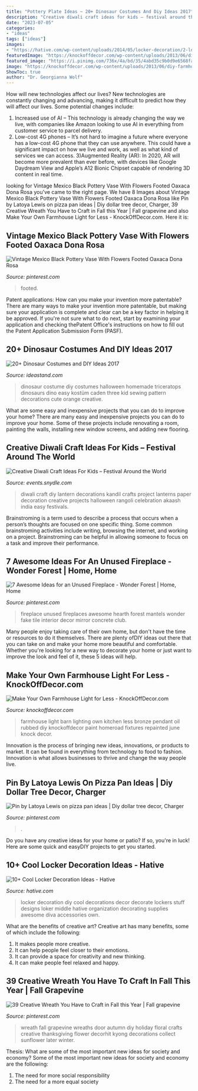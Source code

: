 ```yaml
---
title: "Pottery Plate Ideas ~ 20+ Dinosaur Costumes And Diy Ideas 2017"
description: "Creative diwali craft ideas for kids – festival around the world"
date: "2023-07-05"
categories:
- "ideas"
tags: ["ideas"]
images:
- "https://hative.com/wp-content/uploads/2014/05/locker-decoration/2-locker-decor-for-girl.jpg"
featuredImage: "https://knockoffdecor.com/wp-content/uploads/2013/06/diy-farmhouse-light1.jpg"
featured_image: "https://i.pinimg.com/736x/4a/bd/35/4abd35c9b0d9e6568fa14f3ed2ccf11b.jpg"
image: "https://knockoffdecor.com/wp-content/uploads/2013/06/diy-farmhouse-light1.jpg"
ShowToc: true
author: "Dr. Georgianna Wolf"
---
```



How will new technologies affect our lives?
New technologies are constantly changing and advancing, making it difficult to predict how they will affect our lives. Some potential changes include: 
1) Increased use of AI – This technology is already changing the way we live, with companies like Amazon looking to use AI in everything from customer service to parcel delivery. 
2) Low-cost 4G phones – It’s not hard to imagine a future where everyone has a low-cost 4G phone that they can use anywhere. This could have a significant impact on how we live and work, as well as what kind of services we can access. 
3)Augmented Reality (AR): In 2020, AR will become more prevalent than ever before, with devices like Google Daydream View and Apple’s A12 Bionic Chipset capable of rendering 3D content in real time.

	

		
looking for Vintage Mexico Black Pottery Vase With Flowers Footed Oaxaca Dona Rosa you've came to the right page. We have 8 Images about Vintage Mexico Black Pottery Vase With Flowers Footed Oaxaca Dona Rosa like Pin by Latoya Lewis on pizza pan ideas | Diy dollar tree decor, Charger, 39 Creative Wreath You Have to Craft in Fall this Year | Fall grapevine and also Make Your Own Farmhouse Light for Less - KnockOffDecor.com. Here it is:
		
    
## Vintage Mexico Black Pottery Vase With Flowers Footed Oaxaca Dona Rosa

<img loading=lazy src="https://i.pinimg.com/736x/c2/fe/3d/c2fe3d09612d971a5d38f3aca47bc46f--pottery-vase-oaxaca.jpg" onerror="this.onerror=null;this.src='https://tse1.mm.bing.net/th?id=OIP.cS0MRdPedJy54Lmw_zKJ9AHaJ4&amp;pid=15.1';" alt="Vintage Mexico Black Pottery Vase With Flowers Footed Oaxaca Dona Rosa">

_Source: pinterest.com_

>footed. 

	

Patent applications: How can you make your invention more patentable?
There are many ways to make your invention more patentable, but making sure your application is complete and clear can be a key factor in helping it be approved. If you're not sure what to do next, start by examining your application and checking thePatent Office's instructions on how to fill out the Patent Application Submission Form (PASF).

    
## 20+ Dinosaur Costumes And DIY Ideas 2017

<img loading=lazy src="https://ideastand.com/wp-content/uploads/2017/09/dinosaur-costume-diy/7-dinosaur-costume-diy-ideas-tutorials.jpg" onerror="this.onerror=null;this.src='https://tse4.mm.bing.net/th?id=OIP.78xMMOOR7oeVhC7pjPeSBgHaLv&amp;pid=15.1';" alt="20+ Dinosaur Costumes and DIY Ideas 2017">

_Source: ideastand.com_

>dinosaur costume diy costumes halloween homemade triceratops dinosaurs dino easy kostüm caden three kid sewing pattern decorations cute orange creative. 

	

What are some easy and inexpensive projects that you can do to improve your home?
There are many easy and inexpensive projects you can do to improve your home. Some of these projects include renovating a room, painting the walls, installing new window screens, and adding new flooring.

    
## Creative Diwali Craft Ideas For Kids – Festival Around The World

<img loading=lazy src="https://events.snydle.com/files/2017/05/Creative-Diwali-Craft-Ideas-25.jpg" onerror="this.onerror=null;this.src='https://tse3.mm.bing.net/th?id=OIP.l0y9e5l63h75IVf3rbc8RAHaLG&amp;pid=15.1';" alt="Creative Diwali Craft Ideas For Kids – Festival Around the World">

_Source: events.snydle.com_

>diwali craft diy lantern decorations kandil crafts project lanterns paper decoration creative projects halloween rangoli celebration akaash india easy festivals. 

	

Brainstroming is a term used to describe a process that occurs when a person’s thoughts are focused on one specific thing. Some common brainstroming activities include writing, browsing the internet, and working on a project. Brainstroming can be helpful in allowing someone to focus on a task and improve their performance.

    
## 7 Awesome Ideas For An Unused Fireplace - Wonder Forest | Home, Home

<img loading=lazy src="https://i.pinimg.com/736x/99/68/4f/99684f07bc98201d974bb2892724bf0c--cozy-fireplace-fireplace-mantels.jpg" onerror="this.onerror=null;this.src='https://tse2.mm.bing.net/th?id=OIP.e21jlwOLD3gJA4aR1b96mgHaLG&amp;pid=15.1';" alt="7 Awesome Ideas for an Unused Fireplace - Wonder Forest | Home, Home">

_Source: pinterest.com_

>fireplace unused fireplaces awesome hearth forest mantels wonder fake tile interior decor mirror concrete club. 

	

Many people enjoy taking care of their own home, but don't have the time or resources to do it themselves. There are plenty ofDIY ideas out there that you can take on and make your home more beautiful and comfortable. Whether you're looking for a new way to decorate your home or just want to improve the look and feel of it, these 5 ideas will help.

    
## Make Your Own Farmhouse Light For Less - KnockOffDecor.com

<img loading=lazy src="https://knockoffdecor.com/wp-content/uploads/2013/06/diy-farmhouse-light1.jpg" onerror="this.onerror=null;this.src='https://tse4.mm.bing.net/th?id=OIP.k6cyjBpuDkDgxYNPGH1xGgHaKi&amp;pid=15.1';" alt="Make Your Own Farmhouse Light for Less - KnockOffDecor.com">

_Source: knockoffdecor.com_

>farmhouse light barn lighting own kitchen less bronze pendant oil rubbed diy knockoffdecor paint homeroad fixtures repainted june knock decor. 

	

Innovation is the process of bringing new ideas, innovations, or products to market. It can be found in everything from technology to food to fashion. Innovation is what allows businesses to thrive and change the way people live.

    
## Pin By Latoya Lewis On Pizza Pan Ideas | Diy Dollar Tree Decor, Charger

<img loading=lazy src="https://i.pinimg.com/736x/ce/37/87/ce3787df04eb9429ed3e29d5594d872b.jpg" onerror="this.onerror=null;this.src='https://tse2.mm.bing.net/th?id=OIP.FvkBD5wRByrWm33lTHIlNgHaJ4&amp;pid=15.1';" alt="Pin by Latoya Lewis on pizza pan ideas | Diy dollar tree decor, Charger">

_Source: pinterest.com_

>. 

	

Do you have any creative ideas for your home or patio? If so, you're in luck! Here are some quick and easyDIY projects to get you started.

    
## 10+ Cool Locker Decoration Ideas - Hative

<img loading=lazy src="https://hative.com/wp-content/uploads/2014/05/locker-decoration/2-locker-decor-for-girl.jpg" onerror="this.onerror=null;this.src='https://tse4.mm.bing.net/th?id=OIP.y81IGgNRDhvNE99_2COy3gHaNg&amp;pid=15.1';" alt="10+ Cool Locker Decoration Ideas - Hative">

_Source: hative.com_

>locker decoration diy cool decorations decor decorate lockers stuff designs loker middle hative organization decorating supplies awesome diva accessories own. 

	

What are the benefits of creative art?
Creative art has many benefits, some of which include the following: 
1. It makes people more creative.
2. It can help people feel closer to their emotions.
3. It can provide a space for creativity and new thinking.
4. It can make people feel relaxed and happy.

    
## 39 Creative Wreath You Have To Craft In Fall This Year | Fall Grapevine

<img loading=lazy src="https://i.pinimg.com/736x/4a/bd/35/4abd35c9b0d9e6568fa14f3ed2ccf11b.jpg" onerror="this.onerror=null;this.src='https://tse2.mm.bing.net/th?id=OIP.akvyc5rr6demIMa44dopvQHaNK&amp;pid=15.1';" alt="39 Creative Wreath You Have to Craft in Fall this Year | Fall grapevine">

_Source: pinterest.com_

>wreath fall grapevine wreaths door autumn diy holiday floral crafts creative thanksgiving flower decorhit kyong decorations collect sunflower later winter. 

	

Thesis: What are some of the most important new ideas for society and economy?
Some of the most important new ideas for society and economy are the following: 
1. The need for more social responsibility 
2. The need for a more equal society 

